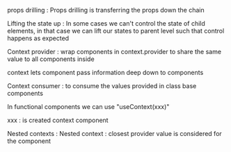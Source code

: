 props drilling :
Props drilling is transferring the props down the chain 

Lifting the state up : 
In some cases we can't control the state of child elements,
in that case we can lift our states to parent level such that control happens as expected 

Context provider :
wrap components in context.provider to share the same value to all components inside 

context lets component pass information deep down to components 

Context consumer : 
to consume the values provided in class base components 

In functional components we can use "useContext(xxx)" 

xxx : is created context component   

Nested contexts : 
Nested context : closest provider value is considered for the component 

